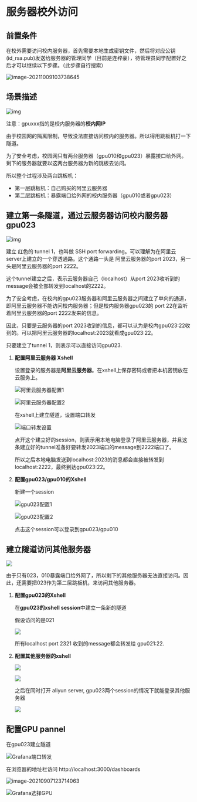 # 服务器校外访问

## 前置条件

在校外需要访问校内服务器，首先需要本地生成密钥文件，然后将对应公钥(id_rsa.pub)发送给服务器的管理同学（目前是连梓豪），待管理员同学配置好之后才可以继续以下步骤。（此步骤自行搜索）

![image-20211009103738645](./remote-server-access.assets/image-20211009103738645.png)

## 场景描述

![img](./remote-server-access.assets/v2-c2b886cd93c387fc083e7ce44211c18d_b.png)

注意：gpuxxx指的是校内服务器的**校内网IP**

由于校园网的隔离限制，导致没法直接访问校内的服务器。所以得用跳板机打一下隧道。

为了安全考虑，校园网只有两台服务器（gpu010和gpu023）暴露接口给外网。剩下的服务器就要以这两台服务器为新的跳板去访问。

所以整个过程涉及两台跳板机：

- 第一层跳板机：自己购买的阿里云服务器
- 第二层跳板机：暴露端口给外网的校内服务器（gpu010或者gpu023）

## 建立第一条隧道，通过云服务器访问校内服务器gpu023

![img](./remote-server-access.assets/v2-6214f40be1d47c2270c7158378ab441c_b.png)

建立 红色的 tunnel 1，也叫做 SSH port forwarding。可以理解为在阿里云server上建立的一个穿透通路。这个通路一头是 阿里云服务器的port 2023，另一头是阿里云服务器的port 2222。

这个tunnel建立之后，表示云服务器自己（localhost）从port 2023收听到的message会被全部转发到localhost的2222。

为了安全考虑，在校内的gpu023服务器和阿里云服务器之间建立了单向的通道，即阿里云服务器不能访问校内服务器；但是校内服务器gpu023的 port 22在监听着阿里云服务器的port 2222发来的信息。

因此，只要是云服务器的port 2023收到的信息，都可以认为是校内gpu023:22收到的。可以把阿里云服务器的localhost:2023就看成gpu023:22。

只要建立了tunnel 1，则表示可以直接访问gpu023.

1. **配置阿里云服务器 Xshell**

   设置登录的服务器是**阿里云服务器**。在xshell上保存密码或者把本机密钥放在云服务上。

   ![阿里云服务器配置1](./remote-server-access.assets/image-20210908101242055.png)

   ![阿里云服务器配置2](./remote-server-access.assets/image-20210908100811416.png)

   在xshell上建立隧道，设置端口转发

   ![端口转发设置](./remote-server-access.assets/v2-d12962cf3c9525a4a4e1e6d1e375feb9_b.png)

   点开这个建立好的session，则表示用本地电脑登录了阿里云服务器，并且这条建立好的tunnel准备好要转发2023端口的message到2222端口了。

   所以之后本地电脑发送到localhost:2023的消息都会直接被转发到localhost:2222，最终到达gpu023:22。

2. **配置gpu023/gpu010的Xshell**

   新建一个session

   ![gpu023配置1](./remote-server-access.assets/image-20210908101213429.png)

   ![gpu023配置2](./remote-server-access.assets/image-20210908101024096.png)

   点击这个session可以登录到gpu023/gpu010

## 建立隧道访问其他服务器

![](./remote-server-access.assets/image-20210908101721945.png)

由于只有023，010暴露端口给外网了，所以剩下的其他服务器无法直接访问。因此，还需要把023作为第二层跳板机，来访问其他服务器。

1. **配置gpu023的Xshell**

   在**gpu023的xshell session**中建立一条新的隧道

   假设访问的是021

   ![](./remote-server-access.assets/image-20210908101620552.png)

   所有localhost port 2321 收到的message都会转发给 gpu021:22.

2. **配置其他服务器的xshell**

   ![](./remote-server-access.assets/image-20210908102235109.png)

   ![](./remote-server-access.assets/image-20210908102257785.png)

   之后在同时打开 aliyun server, gpu023两个session的情况下就能登录其他服务器

   ![](./remote-server-access.assets/image-20210908102457674.png)

## 配置GPU pannel

在gpu023建立隧道

![Grafana端口转发](./remote-server-access.assets/image-20210907123821971.png)

在浏览器的地址栏访问 http://localhost:3000/dashboards

![image-20210907123714063](./remote-server-access.assets/image-20210907123714063-1634721771705.png)

![Grafana选择GPU](./remote-server-access.assets/grafana-GPU.png)
